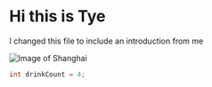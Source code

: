 # Hi this is Tye



I changed this file to include an introduction from me


![Image of Shanghai](https://cdn.britannica.com/08/187508-050-D6FB5173/Shanghai-Tower-Gensler-San-Francisco-world-Oriental-2015.jpg)


``` c++
int drinkCount = 4;
```
